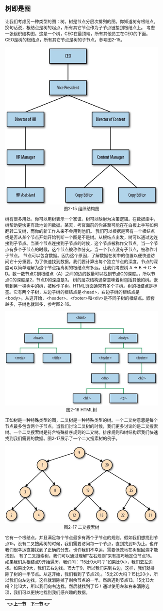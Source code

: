 ## 树即是图
让我们考虑另一种类型的图：树。树是节点分层次排列的图。你知道树有根结点。换句话说，根结点是树的起点，所有其它节点作为子节点链接到根结点上。 
考虑一张组织结构图。这是一个树，CEO在最顶端，所有其他员工在CEO的下面。CEO是树的根结点，所有其它节点是树的子节点，参考图2-15。 
<p align="center">
  <img src="Image/2-15.png"><br>
  图2-15 组织结构图<br>
</p>

树有很多用处。你可以用树表示一个家谱。树可以映射为决策逻辑。在数据库中，树帮助更快更有效地访问数据。某天，考官面前的你甚至可能在在白板上手写如何翻转二叉树，而你的新工作从来不会用到他们。 
我们可以根据是否有一个根结点或是否从某个节点开始开始判断一个图是不是树。从根结点出发，树可以通过边连接到子节点。当某个节点连接到子节点的时候，这个节点被称作父节点。当一个节点有多个子节点的时候，这个节点被称作分支。当一个节点没有子节点，被称作叶子节点。 
节点可以包含数据。因为这个原因，了解数据在树中的位置以便快速访问它十分重要。为了快速找到数据，我们要计算出每个独立节点的深度。节点的深度可以简单理解为这个节点距离树的根结点有多远。让我们考虑树 A → B → C → D。数一数节点C到根结点（A）之间的边的数量可以找到节点C的深度。，所以节点C的深度是2，节点D的深度是3。 
树的层次结构通常意味着树包括其他的树。嵌套到另一棵树中的树，被称作子树。HTML页面通常有多个子树。树的根结点是<html>标签。它有两个子树，左边子树的根结点是&lt;head&gt;，右边子树的根结点是&lt;body&gt;。从这开始，&lt;header&gt;、&lt;footer&gt;和&lt;div&gt;是不同子树的根结点。嵌套越多，子树也就越多，参考图2-16。 
<p align="center">
  <img src="Image/2-16.png"><br>
  图2-16 HTML树<br>
</p>
  
正如树是一种特殊类型的图，二叉树是一种特殊类型的树。一个二叉树意思是每个节点最多包含两个子节点。当我们讨论二叉树的时候，我们更多讨论的是二叉搜索树。一个二叉搜索树是符合特殊排序规则的二叉树。排序规则和树结构帮我们快速找到我们需要的数据。图2-17展示了一个二叉搜索树的例子。 
<p align="center">
  <img src="Image/2-17.png"><br>
  图2-17 二叉搜索树<br>
</p>
  
它有一个根结点，并且满足每个节点最多有两个子节点的规则。假如我们想找到节点15，没有二叉搜索树的时候，我们需要访问每一个节点，直到找到15为止。也许我们很幸运直接找到了正确的分支。也许我们不幸运，需要低效地在树里回溯才能找到。 
有了二叉搜索树，我们可以通过理解“左右规则”来有技巧地定位节点15。如果我们从根结点9开始遍历，我们问：“15比9大吗？”如果比9小，我们去左边找。如果比9大，我们去右边找。15大于9，所以我们来到右边，这样，我们就排除了树的一半节点。从这开始，我们看到了节点20,。15比20大吗？15比20小，所以我们向左边找，这样就消除掉了剩余节点的一半。然后遇到节点13。15比13大吗？比13大，所以我们向右边找。然后就找到了15！通过使用左和右来消除选项，我们可以更快地找到我们感兴趣的数据。 
<p></p>

| :point_left: [上一节](/ch02_02.md) | [下一节](/ch02_04.md) :point_right: |
| - | - |
